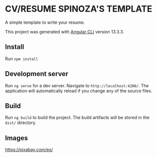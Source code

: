 # CV/RESUME SPINOZA'S TEMPLATE
A simple template to write your resume.

This project was generated with [Angular CLI](https://github.com/angular/angular-cli) version 13.3.3.

## Install
Run `npm install`

## Development server

Run `ng serve` for a dev server. Navigate to `http://localhost:4200/`. The application will automatically reload if you change any of the source files.

## Build

Run `ng build` to build the project. The build artifacts will be stored in the `dist/` directory.

## Images 
https://pixabay.com/es/
